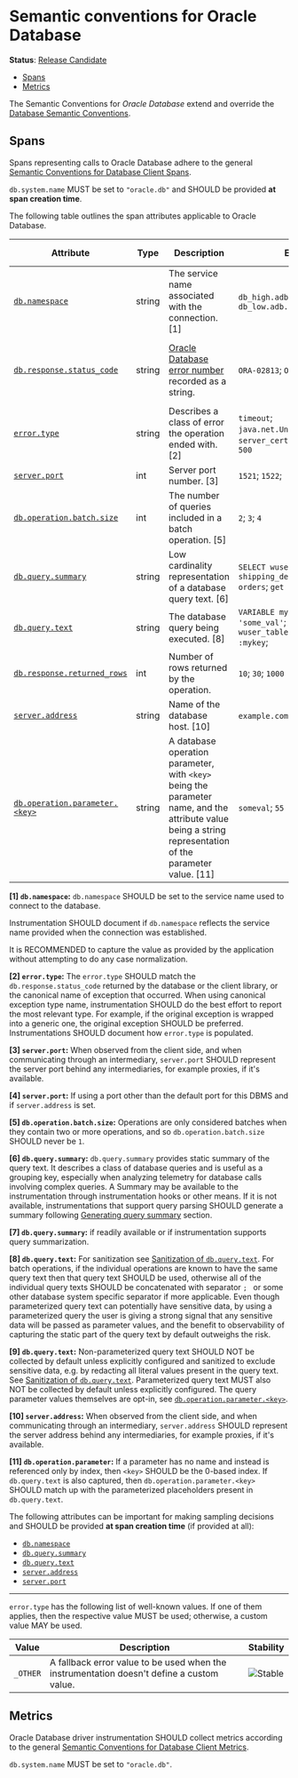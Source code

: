 <!--- Hugo front matter used to generate the website version of this page:
linkTitle: Oracle Database
--->

# Semantic conventions for Oracle Database

**Status**: [Release Candidate][DocumentStatus]

<!-- toc -->

- [Spans](#spans)
- [Metrics](#metrics)

<!-- tocstop -->

The Semantic Conventions for *Oracle Database* extend and override the [Database Semantic Conventions](README.md).

## Spans

Spans representing calls to Oracle Database adhere to the general [Semantic Conventions for Database Client Spans](database-spans.md).

`db.system.name` MUST be set to `"oracle.db"` and SHOULD be provided **at span creation time**.

The following table outlines the span attributes applicable to Oracle Database.

<!-- semconv span.db.oracledb.client -->
<!-- NOTE: THIS TEXT IS AUTOGENERATED. DO NOT EDIT BY HAND. -->
<!-- see templates/registry/markdown/snippet.md.j2 -->
<!-- prettier-ignore-start -->
<!-- markdownlint-capture -->
<!-- markdownlint-disable -->

| Attribute  | Type | Description  | Examples  | [Requirement Level](https://opentelemetry.io/docs/specs/semconv/general/attribute-requirement-level/) | Stability |
|---|---|---|---|---|---|
| [`db.namespace`](/docs/attributes-registry/db.md) | string | The service name associated with the connection. [1] | `db_high.adb.oraclecloud.com`; `db_low.adb.oraclecloud.com` | `Conditionally Required` If available without an additional network call. | ![Release Candidate](https://img.shields.io/badge/-rc-mediumorchid) |
| [`db.response.status_code`](/docs/attributes-registry/db.md) | string | [Oracle Database error number](https://docs.oracle.com/en/error-help/db/) recorded as a string. | `ORA-02813`; `ORA-024459` | `Conditionally Required` If response has ended with warning or an error. | ![Release Candidate](https://img.shields.io/badge/-rc-mediumorchid) |
| [`error.type`](/docs/attributes-registry/error.md) | string | Describes a class of error the operation ended with. [2] | `timeout`; `java.net.UnknownHostException`; `server_certificate_invalid`; `500` | `Conditionally Required` If and only if the operation failed. | ![Release Candidate](https://img.shields.io/badge/-rc-mediumorchid) |
| [`server.port`](/docs/attributes-registry/server.md) | int | Server port number. [3] | `1521`; `1522`; | `Conditionally Required` [4] | ![Stable](https://img.shields.io/badge/-stable-lightgreen) |
| [`db.operation.batch.size`](/docs/attributes-registry/db.md) | int | The number of queries included in a batch operation. [5] | `2`; `3`; `4` | `Recommended` | ![Release Candidate](https://img.shields.io/badge/-rc-mediumorchid) |
| [`db.query.summary`](/docs/attributes-registry/db.md) | string | Low cardinality representation of a database query text. [6] | `SELECT wuser_table`; `INSERT shipping_details SELECT orders`; `get user by id` | `Recommended` [7] | ![Release Candidate](https://img.shields.io/badge/-rc-mediumorchid) |
| [`db.query.text`](/docs/attributes-registry/db.md) | string | The database query being executed. [8] | `VARIABLE mykey VARCHAR2(50) = 'some_val'`; `SELECT * FROM wuser_table where username = :mykey`; | `Recommended` [9] | ![Release Candidate](https://img.shields.io/badge/-rc-mediumorchid) |
| [`db.response.returned_rows`](/docs/attributes-registry/db.md) | int | Number of rows returned by the operation. | `10`; `30`; `1000` | `Recommended` | ![Experimental](https://img.shields.io/badge/-experimental-blue) |
| [`server.address`](/docs/attributes-registry/server.md) | string | Name of the database host. [10] | `example.com`; `10.1.2.80`; | `Recommended` | ![Stable](https://img.shields.io/badge/-stable-lightgreen) |
| [`db.operation.parameter.<key>`](/docs/attributes-registry/db.md) | string | A database operation parameter, with `<key>` being the parameter name, and the attribute value being a string representation of the parameter value. [11] | `someval`; `55` | `Opt-In` | ![Release Candidate](https://img.shields.io/badge/-rc-mediumorchid) |

**[1] `db.namespace`:** `db.namespace` SHOULD be set to the service name used to connect to the database.

Instrumentation SHOULD document if `db.namespace` reflects the service name provided when the connection was established.

It is RECOMMENDED to capture the value as provided by the application without attempting to do any case normalization.

**[2] `error.type`:** The `error.type` SHOULD match the `db.response.status_code` returned by the database or the client library, or the canonical name of exception that occurred.
When using canonical exception type name, instrumentation SHOULD do the best effort to report the most relevant type. For example, if the original exception is wrapped into a generic one, the original exception SHOULD be preferred.
Instrumentations SHOULD document how `error.type` is populated.

**[3] `server.port`:** When observed from the client side, and when communicating through an intermediary, `server.port` SHOULD represent the server port behind any intermediaries, for example proxies, if it's available.

**[4] `server.port`:** If using a port other than the default port for this DBMS and if `server.address` is set.

**[5] `db.operation.batch.size`:** Operations are only considered batches when they contain two or more operations, and so `db.operation.batch.size` SHOULD never be `1`.

**[6] `db.query.summary`:** `db.query.summary` provides static summary of the query text. It describes a class of database queries and is useful as a grouping key, especially when analyzing telemetry for database calls involving complex queries.
A Summary may be available to the instrumentation through instrumentation hooks or other means. If it is not available, instrumentations that support query parsing SHOULD generate a summary following [Generating query summary](../database/database-spans.md#generating-a-summary-of-the-query-text) section.

**[7] `db.query.summary`:** if readily available or if instrumentation supports query summarization.

**[8] `db.query.text`:** For sanitization see [Sanitization of `db.query.text`](../database/database-spans.md#sanitization-of-dbquerytext).
For batch operations, if the individual operations are known to have the same query text then that query text SHOULD be used, otherwise all of the individual query texts SHOULD be concatenated with separator `; ` or some other database system specific separator if more applicable.
Even though parameterized query text can potentially have sensitive data, by using a parameterized query the user is giving a strong signal that any sensitive data will be passed as parameter values, and the benefit to observability of capturing the static part of the query text by default outweighs the risk.

**[9] `db.query.text`:** Non-parameterized query text SHOULD NOT be collected by default unless explicitly configured and sanitized to exclude sensitive data, e.g. by redacting all literal values present in the query text. See [Sanitization of `db.query.text`](../database/database-spans.md#sanitization-of-dbquerytext).
Parameterized query text MUST also NOT be collected by default unless explicitly configured. The query parameter values themselves are opt-in, see [`db.operation.parameter.<key>`](../attributes-registry/db.md).

**[10] `server.address`:** When observed from the client side, and when communicating through an intermediary, `server.address` SHOULD represent the server address behind any intermediaries, for example proxies, if it's available.

**[11] `db.operation.parameter`:** If a parameter has no name and instead is referenced only by index, then `<key>` SHOULD be the 0-based index.
If `db.query.text` is also captured, then `db.operation.parameter.<key>` SHOULD match up with the parameterized placeholders present in `db.query.text`.

The following attributes can be important for making sampling decisions
and SHOULD be provided **at span creation time** (if provided at all):

* [`db.namespace`](/docs/attributes-registry/db.md)
* [`db.query.summary`](/docs/attributes-registry/db.md)
* [`db.query.text`](/docs/attributes-registry/db.md)
* [`server.address`](/docs/attributes-registry/server.md)
* [`server.port`](/docs/attributes-registry/server.md)

---

`error.type` has the following list of well-known values. If one of them applies, then the respective value MUST be used; otherwise, a custom value MAY be used.

| Value  | Description | Stability |
|---|---|---|
| `_OTHER` | A fallback error value to be used when the instrumentation doesn't define a custom value. | ![Stable](https://img.shields.io/badge/-stable-lightgreen) |

<!-- markdownlint-restore -->
<!-- prettier-ignore-end -->
<!-- END AUTOGENERATED TEXT -->
<!-- endsemconv -->

## Metrics

Oracle Database driver instrumentation SHOULD collect metrics according to the general
[Semantic Conventions for Database Client Metrics](database-metrics.md).

`db.system.name` MUST be set to `"oracle.db"`.

[DocumentStatus]: https://opentelemetry.io/docs/specs/otel/document-status
